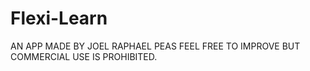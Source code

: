 # Flexi-Learn

 AN APP MADE BY JOEL RAPHAEL PEAS
FEEL FREE TO IMPROVE BUT COMMERCIAL USE IS PROHIBITED.


